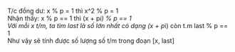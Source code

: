 T/c đồng dư: x % p = 1 thì x^2 % p = 1\
Nhận thấy: x % p == 1 thì (x + p*i) % p == 1\
Với mỗi x t/m, ta tìm last là số lớn nhất có dạng (x + p*i) còn t.m last % p == 1\
Như vậy sẽ tính được số lượng số t/m trong đoạn [x, last]